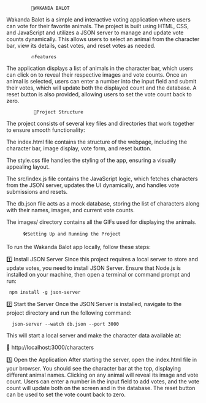              🦁WAKANDA BALOT
Wakanda Balot is a simple and interactive voting application where users can vote for their favorite animals. The project is built using HTML, CSS, and JavaScript and utilizes a JSON server to manage and update vote counts dynamically. This allows users to select an animal from the character bar, view its details, cast votes, and reset votes as needed.

             🔥Features
The application displays a list of animals in the character bar, which users can click on to reveal their respective images and vote counts. Once an animal is selected, users can enter a number into the input field and submit their votes, which will update both the displayed count and the database. A reset button is also provided, allowing users to set the vote count back to zero.

              📂Project Structure
The project consists of several key files and directories that work together to ensure smooth functionality:

The index.html file contains the structure of the webpage, including the character bar, image display, vote form, and reset button.

The style.css file handles the styling of the app, ensuring a visually appealing layout.

The src/index.js file contains the JavaScript logic, which fetches characters from the JSON server, updates the UI dynamically, and handles vote submissions and resets.

The db.json file acts as a mock database, storing the list of characters along with their names, images, and current vote counts.

The images/ directory contains all the GIFs used for displaying the animals.




          🛠Setting Up and Running the Project
To run the Wakanda Balot app locally, follow these steps:


1️⃣ Install JSON Server
Since this project requires a local server to store and update votes, you need to install JSON Server. Ensure that Node.js is installed on your machine, then open a terminal or command prompt and run:

     npm install -g json-server


2️⃣ Start the Server
Once the JSON Server is installed, navigate to the project directory and run the following command:
      
      json-server --watch db.json --port 3000

This will start a local server and make the character data available at:

📌 http://localhost:3000/characters



3️⃣ Open the Application
After starting the server, open the index.html file in your browser. You should see the character bar at the top, displaying different animal names. Clicking on any animal will reveal its image and vote count. Users can enter a number in the input field to add votes, and the vote count will update both on the screen and in the database. The reset button can be used to set the vote count back to zero.
